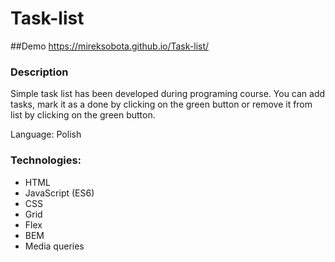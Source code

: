 # Task-list

##Demo
  https://mireksobota.github.io/Task-list/


### Description
Simple task list has been developed during programing course. 
You can add tasks, mark it as a done by clicking on the green button or remove it from list by clicking on the green button.

Language: Polish 

### Technologies:
- HTML
- JavaScript (ES6)
- CSS
- Grid
- Flex
- BEM
- Media queries

